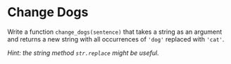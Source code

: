 # Change Dogs

Write a function `change_dogs(sentence)` that takes a string as an argument and returns a new string with all occurrences of `'dog'` replaced with `'cat'`.

*Hint: the string method `str.replace` might be useful.*
